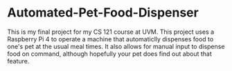 # Automated-Pet-Food-Dispenser

This is my final project for my CS 121 course at UVM. This project uses a Raspberry Pi 4 to operate a machine that automaticlly dispenses food to one's pet at the usual meal times.
It also allows for manual input to dispense food on command, although hopefully your pet does find out about that feature. 
